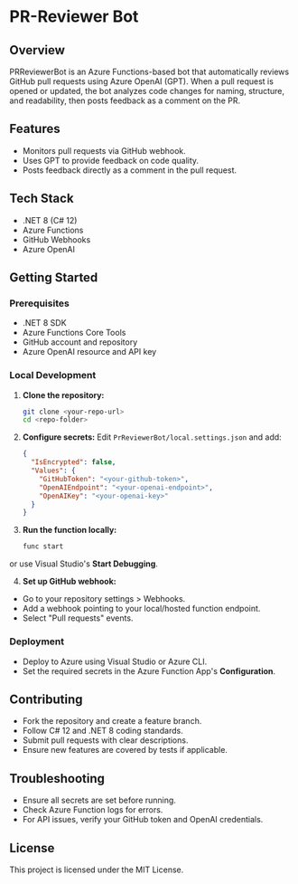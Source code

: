 # PR-Reviewer Bot

## Overview
PRReviewerBot is an Azure Functions-based bot that automatically reviews GitHub pull requests using Azure OpenAI (GPT). When a pull request is opened or updated, the bot analyzes code changes for naming, structure, and readability, then posts feedback as a comment on the PR.

## Features
- Monitors pull requests via GitHub webhook.
- Uses GPT to provide feedback on code quality.
- Posts feedback directly as a comment in the pull request.

## Tech Stack
- .NET 8 (C# 12)
- Azure Functions
- GitHub Webhooks
- Azure OpenAI

## Getting Started

### Prerequisites
- .NET 8 SDK
- Azure Functions Core Tools
- GitHub account and repository
- Azure OpenAI resource and API key

### Local Development

1. **Clone the repository:**
	```bash
	git clone <your-repo-url>
	cd <repo-folder>
	```

2. **Configure secrets:**
Edit `PrReviewerBot/local.settings.json` and add:
	```json
	{
	  "IsEncrypted": false,
	  "Values": {
		"GitHubToken": "<your-github-token>",
		"OpenAIEndpoint": "<your-openai-endpoint>",
		"OpenAIKey": "<your-openai-key>"
	  }
	}
	```
3. **Run the function locally:**
	```bash
	func start
	```
or use Visual Studio's __Start Debugging__.

4. **Set up GitHub webhook:**
- Go to your repository settings > Webhooks.
- Add a webhook pointing to your local/hosted function endpoint.
- Select "Pull requests" events.

### Deployment

- Deploy to Azure using Visual Studio or Azure CLI.
- Set the required secrets in the Azure Function App's __Configuration__.

## Contributing

- Fork the repository and create a feature branch.
- Follow C# 12 and .NET 8 coding standards.
- Submit pull requests with clear descriptions.
- Ensure new features are covered by tests if applicable.

## Troubleshooting

- Ensure all secrets are set before running.
- Check Azure Function logs for errors.
- For API issues, verify your GitHub token and OpenAI credentials.

## License

This project is licensed under the MIT License.
